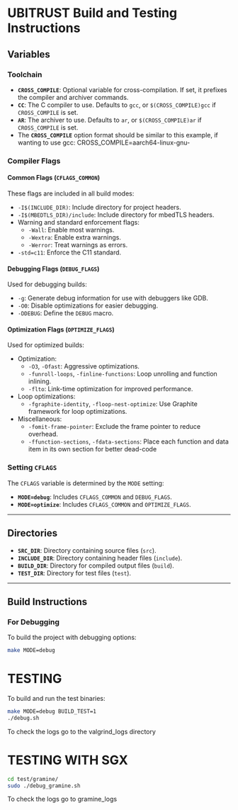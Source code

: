 # UBITRUST Build and Testing Instructions

## Variables

### Toolchain
- **`CROSS_COMPILE`**: Optional variable for cross-compilation. If set, it prefixes the compiler and archiver commands.
- **`CC`**: The C compiler to use. Defaults to `gcc`, or `$(CROSS_COMPILE)gcc` if `CROSS_COMPILE` is set.
- **`AR`**: The archiver to use. Defaults to `ar`, or `$(CROSS_COMPILE)ar` if `CROSS_COMPILE` is set.
- The **`CROSS_COMPILE`** option format should be similar to this example, if wanting to use gcc: CROSS_COMPILE=aarch64-linux-gnu-

### Compiler Flags

#### Common Flags (`CFLAGS_COMMON`)
These flags are included in all build modes:
- `-I$(INCLUDE_DIR)`: Include directory for project headers.
- `-I$(MBEDTLS_DIR)/include`: Include directory for mbedTLS headers.
- Warning and standard enforcement flags:
  - `-Wall`: Enable most warnings.
  - `-Wextra`: Enable extra warnings.
  - `-Werror`: Treat warnings as errors.
- `-std=c11`: Enforce the C11 standard.

#### Debugging Flags (`DEBUG_FLAGS`)
Used for debugging builds:
- `-g`: Generate debug information for use with debuggers like GDB.
- `-O0`: Disable optimizations for easier debugging.
- `-DDEBUG`: Define the `DEBUG` macro.

#### Optimization Flags (`OPTIMIZE_FLAGS`)
Used for optimized builds:
- Optimization:
  - `-O3`, `-Ofast`: Aggressive optimizations.
  - `-funroll-loops`, `-finline-functions`: Loop unrolling and function inlining.
  - `-flto`: Link-time optimization for improved performance.
- Loop optimizations:
  - `-fgraphite-identity`, `-floop-nest-optimize`: Use Graphite framework for loop optimizations.
- Miscellaneous:
  - `-fomit-frame-pointer`: Exclude the frame pointer to reduce overhead.
  - `-ffunction-sections`, `-fdata-sections`: Place each function and data item in its own section for better dead-code 

### Setting `CFLAGS`
The `CFLAGS` variable is determined by the `MODE` setting:
- **`MODE=debug`**: Includes `CFLAGS_COMMON` and `DEBUG_FLAGS`.
- **`MODE=optimize`**: Includes `CFLAGS_COMMON` and `OPTIMIZE_FLAGS`.

---

## Directories
- **`SRC_DIR`**: Directory containing source files (`src`).
- **`INCLUDE_DIR`**: Directory containing header files (`include`).
- **`BUILD_DIR`**: Directory for compiled output files (`build`).
- **`TEST_DIR`**: Directory for test files (`test`).

---

## Build Instructions

### For Debugging
To build the project with debugging options:
```bash
make MODE=debug
```

# TESTING
To build and run the test binaries:
```bash
make MODE=debug BUILD_TEST=1
./debug.sh 
```
To check the logs go to the valgrind_logs directory 

# TESTING WITH SGX
```bash
cd test/gramine/
sudo ./debug_gramine.sh
```
To check the logs go to gramine_logs